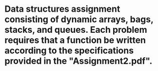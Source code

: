 # Data structures assignment consisting of dynamic arrays, bags, stacks, and queues. Each problem requires that a function be written according to the specifications provided in the "Assignment2.pdf".
